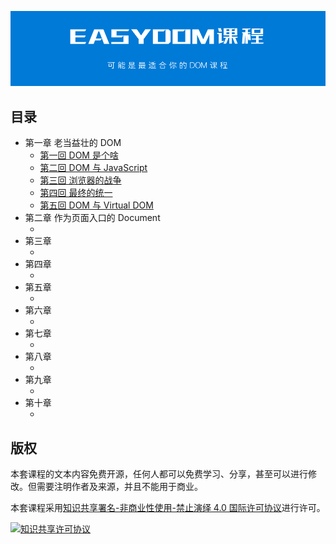 ![](cover.png)

## 目录

- 第一章 老当益壮的 DOM
	- [第一回 DOM 是个啥](01-what-is-dom/README.md)
	- [第二回 DOM 与 JavaScript]()
	- [第三回 浏览器的战争]()
	- [第四回 最终的统一]()
	- [第五回 DOM 与 Virtual DOM]()
- 第二章 作为页面入口的 Document
	- []()
- 第三章 
	- []()
- 第四章 
	- []()
- 第五章 
	- []()
- 第六章 
	- []()
- 第七章 
	- []()
- 第八章 
	- []()
- 第九章 
	- []()
- 第十章 
	- []()

## 版权

本套课程的文本内容免费开源，任何人都可以免费学习、分享，甚至可以进行修改。但需要注明作者及来源，并且不能用于商业。

本套课程采用<a rel="license" href="http://creativecommons.org/licenses/by-nc-nd/4.0/">知识共享署名-非商业性使用-禁止演绎 4.0 国际许可协议</a>进行许可。

<a rel="license" href="http://creativecommons.org/licenses/by-nc-nd/4.0/"><img alt="知识共享许可协议" style="border-width:0" src="https://i.creativecommons.org/l/by-nc-nd/4.0/88x31.png" /></a><br />